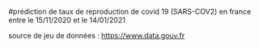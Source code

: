 #prédiction de taux de reproduction de covid 19 (SARS-COV2) en france entre le 15/11/2020 et le 14/01/2021

source de jeu de données : https://www.data.gouv.fr
